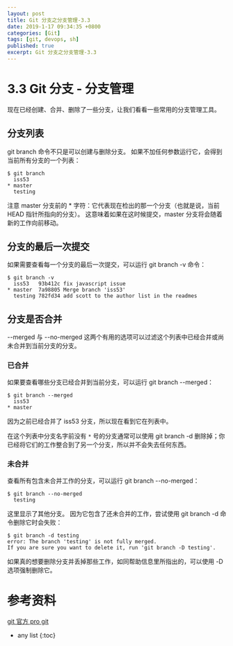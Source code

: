 ```yaml
---
layout: post
title: Git 分支之分支管理-3.3
date: 2019-1-17 09:34:35 +0800
categories: [Git]
tags: [git, devops, sh]
published: true
excerpt: Git 分支之分支管理-3.3
---
```


# 3.3 Git 分支 - 分支管理

现在已经创建、合并、删除了一些分支，让我们看看一些常用的分支管理工具。

## 分支列表

git branch 命令不只是可以创建与删除分支。 如果不加任何参数运行它，会得到当前所有分支的一个列表：

```
$ git branch
  iss53
* master
  testing
```

注意 master 分支前的 * 字符：它代表现在检出的那一个分支（也就是说，当前 HEAD 指针所指向的分支）。 这意味着如果在这时候提交，master 分支将会随着新的工作向前移动。 


## 分支的最后一次提交

如果需要查看每一个分支的最后一次提交，可以运行 git branch -v 命令：

```
$ git branch -v
  iss53   93b412c fix javascript issue
* master  7a98805 Merge branch 'iss53'
  testing 782fd34 add scott to the author list in the readmes
```

## 分支是否合并

--merged 与 --no-merged 这两个有用的选项可以过滤这个列表中已经合并或尚未合并到当前分支的分支。 

### 已合并

如果要查看哪些分支已经合并到当前分支，可以运行 git branch --merged：

```
$ git branch --merged
  iss53
* master
```

因为之前已经合并了 iss53 分支，所以现在看到它在列表中。 

在这个列表中分支名字前没有 `*` 号的分支通常可以使用 git branch -d 删除掉；你已经将它们的工作整合到了另一个分支，所以并不会失去任何东西。

### 未合并

查看所有包含未合并工作的分支，可以运行 git branch --no-merged：

```
$ git branch --no-merged
  testing
```

这里显示了其他分支。 因为它包含了还未合并的工作，尝试使用 git branch -d 命令删除它时会失败：

```
$ git branch -d testing
error: The branch 'testing' is not fully merged.
If you are sure you want to delete it, run 'git branch -D testing'.
```

如果真的想要删除分支并丢掉那些工作，如同帮助信息里所指出的，可以使用 -D 选项强制删除它。


# 参考资料

[git 官方 pro git](https://git-scm.com/book/zh/v2/%E8%B5%B7%E6%AD%A5-%E5%85%B3%E4%BA%8E%E7%89%88%E6%9C%AC%E6%8E%A7%E5%88%B6)

* any list
{:toc}

